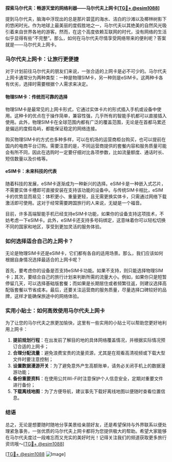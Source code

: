 **探索马尔代夫：畅游天堂的网络利器——马尔代夫上网卡[[TG💪+ @esim1088](https://t.me/s/esim1088)]**

提到马尔代夫，脑海中浮现出的总是那片碧蓝的海水、洁白的沙滩以及椰林树影下的悠闲时光。作为地球上最美丽的度假胜地之一，马尔代夫以其绝美的自然风光吸引着来自世界各地的游客。然而，在这个高度依赖互联网的时代，没有网络的生活似乎显得有些“不完整”。那么，如何在马尔代夫尽情享受网络带来的便利呢？答案就是——马尔代夫上网卡。

### 马尔代夫上网卡：让旅行更便捷

对于计划前往马尔代夫的朋友们来说，一张合适的上网卡是必不可少的。马尔代夫上网卡通常分为两种类型：一种是物理SIM卡，另一种则是eSIM卡。这两种卡各有优劣，选择时需要根据个人需求来决定。

#### 物理SIM卡：传统而可靠的选择

物理SIM卡是最常见的上网卡形式，它通过实体卡片的形式插入手机或设备中使用。这种卡的优点在于操作简单，兼容性强，几乎所有的智能手机都可以直接插入使用。此外，物理SIM卡在全球范围内都有广泛的覆盖范围，无论是在首都马累还是偏远的度假岛屿，都能保证稳定的网络连接。

购买物理SIM卡的方式也多种多样，可以在机场的运营商柜台购买，也可以提前在国内的电商平台订购。需要注意的是，不同运营商提供的套餐内容和服务质量可能会有所不同，因此在选购时一定要仔细对比各项参数，比如流量额度、通话时长、短信数量以及价格等。

#### eSIM卡：未来科技的代表

随着科技的发展，eSIM卡逐渐成为一种新兴的选择。eSIM卡是一种嵌入式芯片，不需要实体卡槽即可直接安装在支持该功能的设备中。与传统SIM卡相比，eSIM卡的优势显而易见：体积更小、重量更轻，且无需更换实体卡，只需通过网络下载激活即可使用。这对于经常需要跨国旅行的人来说，无疑是一个福音。

目前，许多高端智能手机已经支持eSIM卡功能，如果你的设备支持这项技术，不妨考虑一下eSIM卡。此外，eSIM卡还支持多号码绑定，这意味着你可以轻松切换不同的国家和地区，享受到更加灵活的服务体验。

### 如何选择适合自己的上网卡？

无论是物理SIM卡还是eSIM卡，它们都有各自的适用场景。那么，我们应该如何根据自身情况选择最适合的上网卡呢？

首先，要考虑你的设备是否支持eSIM卡功能。如果不支持，则只能选择物理SIM卡；其次，要结合自己的旅行计划来判断所需的流量大小。例如，如果你只是短暂停留几天，可以选择基础版套餐；而如果是长期居住或者频繁往返，则建议选择高配版套餐以节省成本。最后，还要关注运营商的服务质量，尽量选择口碑较好的品牌，这样才能确保旅途中的网络体验。

### 实用小贴士：如何高效使用马尔代夫上网卡

为了让您的马尔代夫之旅更加愉快，这里有一些实用的小贴士可以帮助您更好地利用上网卡：

1. **提前规划行程**：在出发前了解目的地的具体网络覆盖情况，并根据实际情况预订合适的上网卡；
2. **合理分配流量**：避免浪费宝贵的流量资源，尤其是在观看高清视频或下载大型文件时要注意控制；
3. **设置数据漫游开关**：为了避免意外产生高额账单，请务必关闭手机上的数据漫游功能；
4. **备份重要资料**：在使用公共Wi-Fi时注意保护个人信息安全，定期对重要文件进行备份；
5. **下载离线地图**：为了方便导航，建议事先下载好离线地图以便随时查看位置信息。

### 结语

总之，无论是想要随时随地分享美景给亲朋好友，还是希望保持与外界联系以便处理紧急事务，一张优质的马尔代夫上网卡都将为您提供极大的帮助。希望大家能够在马尔代夫度过一段难忘而又充实的美好时光！记得关注我们的频道获取更多旅行资讯哦～[[TG💪+ @esim1088](https://t.me/s/esim1088)]

[[TG💪+ @esim1088](https://t.me/s/esim1088) ![Image](https://i.postimg.cc/4NQfJmqS/Snipaste-2025-05-13-00-14-12.png)]